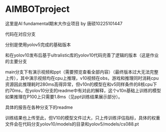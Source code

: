 # AIMBOTproject
这里是AI fundamental期末大作业项目 by 唐硕10225101447 


代码在对应分支

分别是使用yolov5完成的基础版本

和在yolov10发布后基于ultralistic库的yolov10代码完善了逻辑的版本（这是作业的主要分支

main分支下有演示视频和ppt（需要预览查看全部内容）（最终版本过大无法完整上传），其中演示视频均在cpu上推理，v10视频在obs，游戏和推理同时消耗cpu资源因此推理耗时280ms高得异常，但v10n的模型在和v5同样条件的8核cpu下约70ms，在yolov10分支的readme中有对此的解释，这个v10n基础上训练的模型如果推理在P100上只需要1.8ms（见ppt训练结果展示部分）。

具体的报告在各种分支下的readme

训练结果也上传至此，但V10的模型文件过大，只上传训练评估指标，具体的权重文件会在代码分支yolov10/models的目录和yolov5/models/cs088.pt
